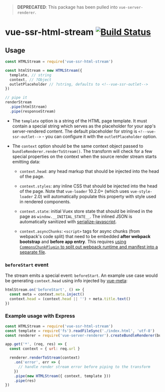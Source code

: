 > **DEPRECATED**: This package has been pulled into `vue-server-renderer`.

# vue-ssr-html-stream [![Build Status](https://circleci.com/gh/vuejs/vue-ssr-html-stream/tree/master.svg?style=shield)](https://circleci.com/gh/vuejs/vue-ssr-html-stream/tree/master)

## Usage

``` js
const HTMLStream = require('vue-ssr-html-stream')

const htmlStream = new HTMLStream({
  template, // string
  context, // ?Object
  outletPlaceholder // ?string, defaults to <!--vue-ssr-outlet-->
})

// pipe it
renderStream
  .pipe(htmlStream)
  .pipe(responseStream)
```

- The `template` option is a string of the HTML page template. It must contain a special string which serves as the placeholder for your app's server-rendered content. The default placeholder for string is `<!--vue-ssr-outlet-->` - you can configure it with the `outletPlaceholder` option.

- The `context` option should be the same context object passed to `bundleRenderer.renderToStream()`. The transform will check for a few special properties on the context when the source render stream starts emitting data:

  - `context.head`: any head markup that should be injected into the head of the page.

  - `context.styles`: any inline CSS that should be injected into the head of the page. Note that `vue-loader` 10.2.0+ (which uses `vue-style-loader` 2.0) will automatically populate this property with style used in rendered components.

  - `context.state`: initial Vuex store state that should be inlined in the page as `window.__INITIAL_STATE__`. The inlined JSON is automatically sanitized with [serialize-javascript](https://github.com/yahoo/serialize-javascript).

  - `context.asyncChunks`: `<script>` tags for async chunks (from webpack's code split) that need to be embedded **after webpack bootstrap** and **before app entry**. This requires [using `CommonsChunkPlugin` to split out webpack runtime and manifest into a separate file](https://webpack.js.org/guides/code-splitting-libraries/#manifest-file).

### `beforeStart` event

The stream emits a special event: `beforeStart`. An example use case would be generating `context.head` using info injected by [vue-meta](https://github.com/declandewet/vue-meta):

``` js
htmlStream.on('beforeStart', () => {
  const meta = context.meta.inject()
  context.head = (context.head || '') + meta.title.text()
})
```

### Example usage with Express

``` js
const HTMLStream = require('vue-ssr-html-stream')
const template = require('fs').readFileSync('./index.html', 'utf-8')
const renderer = require('vue-server-renderer').createBundleRenderer(bundleCode)

app.get('*', (req, res) => {
  const context = { url: req.url }

  renderer.renderToStream(context)
    .on('error', err => {
      // handle render stream error before piping to the transform
    })
    .pipe(new HTMLStream({ context, template }))
    .pipe(res)
})
```
